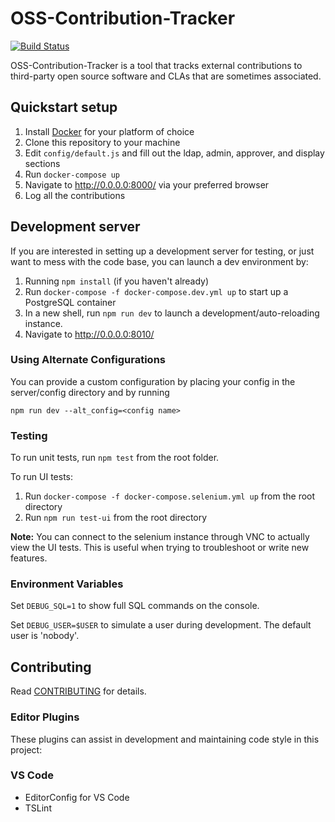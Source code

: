 # OSS-Contribution-Tracker
[![Build Status](https://travis-ci.com/amzn/oss-contribution-tracker.svg?branch=master)](https://travis-ci.com/amzn/oss-contribution-tracker)

OSS-Contribution-Tracker is a tool that tracks external contributions to third-party open source software and CLAs that are sometimes associated.

## Quickstart setup

1. Install [Docker](https://www.docker.com) for your platform of choice
2. Clone this repository to your machine
3. Edit `config/default.js` and fill out the ldap, admin, approver, and display sections
4. Run `docker-compose up`
5. Navigate to http://0.0.0.0:8000/ via your preferred browser
6. Log all the contributions

## Development server

If you are interested in setting up a development server for testing, or just want to mess with the code base, you can launch a dev environment by:

1. Running `npm install` (if you haven't already)
2. Run `docker-compose -f docker-compose.dev.yml up` to start up a PostgreSQL container
3. In a new shell, run `npm run dev` to launch a development/auto-reloading instance.
4. Navigate to http://0.0.0.0:8010/

### Using Alternate Configurations
You can provide a custom configuration by placing your config in the server/config directory and by running

`npm run dev --alt_config=<config name>`

### Testing

To run unit tests, run `npm test` from the root folder.

To run UI tests:
1. Run `docker-compose -f docker-compose.selenium.yml up` from the root directory
2. Run `npm run test-ui` from the root directory

**Note:** You can connect to the selenium instance through VNC to actually view the UI tests. This is useful when trying to troubleshoot or write new features.

### Environment Variables

Set `DEBUG_SQL=1` to show full SQL commands on the console.

Set `DEBUG_USER=$USER` to simulate a user during development. The default user is 'nobody'.

## Contributing
Read [CONTRIBUTING](CONTRIBUTING.md) for details.

### Editor Plugins

These plugins can assist in development and maintaining code style in this project:

### VS Code ###

* EditorConfig for VS Code
* TSLint
